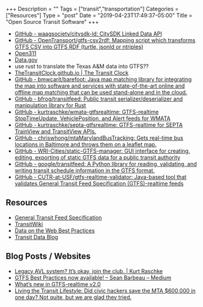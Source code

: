 +++
Description = ""
Tags = ["transit","transportation"]
Categories = ["Resources"]
Type = "post"
Date = "2019-04-23T17:49:37-05:00"
Title = "Open Source Transit Software"
+++

- [GitHub - waagsociety/citysdk-ld: CitySDK Linked Data API](https://github.com/waagsociety/citysdk-ld)
- [GitHub - OpenTransport/gtfs-csv2rdf: Mapping script which transforms GTFS CSV into GTFS RDF (turtle, jsonld or ntriples)](https://github.com/OpenTransport/gtfs-csv2rdf)
- [Open311](http://www.open311.org/)
- [Data.gov](https://www.data.gov/)
- use rust to translate the Texas A&M data into GTFS??
- [TheTransitClock.github.io | The Transit Clock](https://thetransitclock.github.io/)
- [GitHub - bmwcarit/barefoot: Java map matching library for integrating the map into software and services with state-of-the-art online and offline map matching that can be used stand-alone and in the cloud.](https://github.com/bmwcarit/barefoot)
- [GitHub - bfrog/transitfeed: Public transit serializer/deserializer and manipulation library for Rust](https://github.com/bfrog/transitfeed)
- [GitHub - kurtraschke/wmata-gtfsrealtime: GTFS-realtime StopTimeUpdate, VehiclePosition, and Alert feeds for WMATA](https://github.com/kurtraschke/wmata-gtfsrealtime)
- [GitHub - kurtraschke/septa-gtfsrealtime: GTFS-realtime for SEPTA TrainView and TransitView APIs.](https://github.com/kurtraschke/septa-gtfsrealtime)
- [GitHub - chriswhong/mtaMarylandBusTracking: Gets real-time bus locations in Baltimore and throws them on a leaflet map.](https://github.com/chriswhong/mtaMarylandBusTracking)
- [GitHub - WRI-Cities/static-GTFS-manager: GUI interface for creating, editing, exporting of static GTFS data for a public transit authority](https://github.com/WRI-Cities/static-GTFS-manager)
- [GitHub - google/transitfeed: A Python library for reading, validating, and writing transit schedule information in the GTFS format.](https://github.com/google/transitfeed)
- [GitHub - CUTR-at-USF/gtfs-realtime-validator: Java-based tool that validates General Transit Feed Specification (GTFS)-realtime feeds](https://github.com/CUTR-at-USF/gtfs-realtime-validator)

## Resources

- [General Transit Feed Specification](https://gtfs.org/best-practices/)
- [TransitWiki](https://www.transitwiki.org/TransitWiki/index.php/Main_Page)
- [Data on the Web Best Practices](https://www.w3.org/TR/dwbp/)
- [Transit Data Blog](https://transitdata.net/)

## Blog Posts / Websites

- [Legacy AVL system? It’s okay, join the club. | Kurt Raschke](https://kurtraschke.com/2015/01/legacy-avl-export/)
- [GTFS Best Practices now available! – Sean Barbeau – Medium](https://medium.com/@sjbarbeau/gtfs-best-practices-now-available-88ac67194233)
- [What’s new in GTFS-realtime v2.0](https://medium.com/@sjbarbeau/whats-new-in-gtfs-realtime-v2-0-cd45e6a861e9)
-  [Living the Transit Lifestyle: Did civic hackers save the MTA $600,000 in one day? Not quite, but we are glad they tried.](https://marylandtransitadministration.blogspot.com/2015/02/did-civic-hackers-save-mta-600000-in.html)